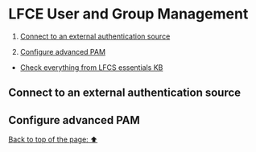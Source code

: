 # LFCE User and Group Management

1. [Connect to an external authentication source](https://github.com/StenlyTU/LFCE-official/blob/main/stuff/LFCE_UserandGroupManagement.md#connect-to-an-external-authentication-source)

2. [Configure advanced PAM](https://github.com/StenlyTU/LFCE-official/blob/main/stuff/LFCE_UserandGroupManagement.md#configure-advanced-PAM)

- [Check everything from LFCS essentials KB](https://github.com/StenlyTU/LFCS-official/blob/main/stuff/UserandGroupManagement.md)


## Connect to an external authentication source

## Configure advanced PAM



[Back to top of the page: ⬆️](https://github.com/StenlyTU/LFCE-official/blob/main/stuff/LFCE_UserandGroupManagement.md#connect-to-an-external-authentication-source)